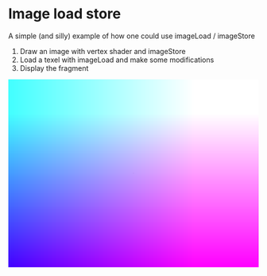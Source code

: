 # Image load store

A simple (and silly) example of how one could use imageLoad / imageStore
1. Draw an image with vertex shader and imageStore
2. Load a texel with imageLoad and make some modifications
3. Display the fragment

![loadstore](loadstore.png?raw=true "loadstore")